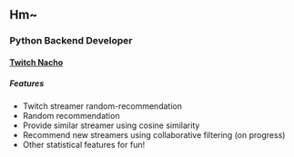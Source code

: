 ## Hm~

### Python Backend Developer

<!--
[![trophy](https://github-profile-trophy.vercel.app/?username=helloracoon)](https://github.com/ryo-ma/github-profile-trophy)
-->

#### [Twitch Nacho](https://www.twitchnacho.com/)
##### Features

- Twitch streamer random-recommendation
- Random recommendation
- Provide similar streamer using cosine similarity
- Recommend new streamers using collaborative filtering (on progress)
- Other statistical features for fun!

<!--

[![Top Langs](https://github-readme-stats.vercel.app/api/top-langs/?username=helloracoon&count_private=true)](https://github.com/anuraghazra/github-readme-stats)


![GitHub stats](https://github-readme-stats.vercel.app/api?username=helloracoon&count_private=true)
-->

<!--
**helloracoon/helloracoon** is a ✨ _special_ ✨ repository because its `README.md` (this file) appears on your GitHub profile.

Here are some ideas to get you started:

- 🔭 I’m currently working on ...
- 🌱 I’m currently learning ...
- 👯 I’m looking to collaborate on ...
- 🤔 I’m looking for help with ...
- 💬 Ask me about ...
- 📫 How to reach me: ...
- 😄 Pronouns: ...
- ⚡ Fun fact: ...
-->
